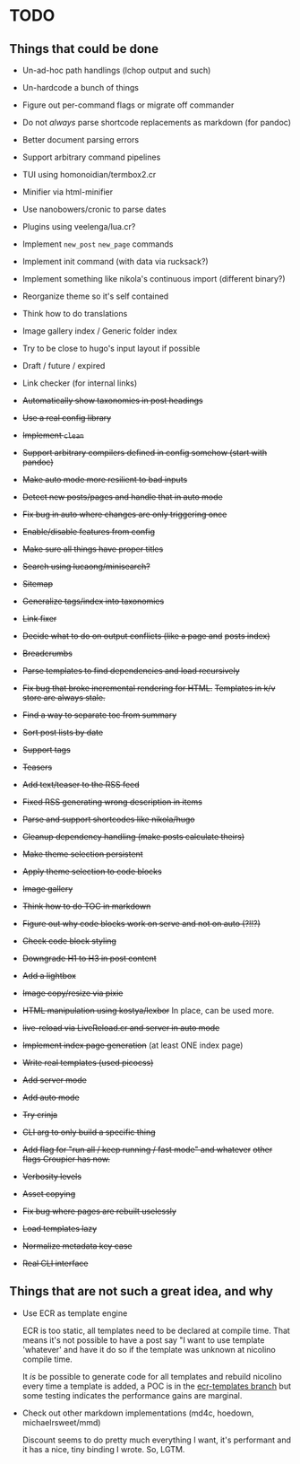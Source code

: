 # TODO

## Things that could be done

* Un-ad-hoc path handlings (lchop output and such)
* Un-hardcode a bunch of things
* Figure out per-command flags or migrate off commander
* Do not *always* parse shortcode replacements as markdown (for pandoc)
* Better document parsing errors
* Support arbitrary command pipelines
* TUI using homonoidian/termbox2.cr
* Minifier via html-minifier
* Use nanobowers/cronic to parse dates
* Plugins using veelenga/lua.cr?
* Implement `new_post` `new_page` commands
* Implement init command (with data via rucksack?)
* Implement something like nikola's continuous import (different binary?)
* Reorganize theme so it's self contained
* Think how to do translations
* Image gallery index / Generic folder index
* Try to be close to hugo's input layout if possible
* Draft / future / expired
* Link checker (for internal links)

* ~~Automatically show taxonomies in post headings~~
* ~~Use a real config library~~
* ~~Implement `clean`~~
* ~~Support arbitrary compilers defined in config somehow (start with pandoc)~~
* ~~Make auto mode more resilient to bad inputs~~
* ~~Detect new posts/pages and handle that in auto mode~~
* ~~Fix bug in auto where changes are only triggering once~~
* ~~Enable/disable features from config~~
* ~~Make sure all things have proper titles~~
* ~~Search using lucaong/minisearch?~~
* ~~Sitemap~~
* ~~Generalize tags/index into taxonomies~~
* ~~Link fixer~~
* ~~Decide what to do on output conflicts (like a page and~~
  ~~posts index)~~
* ~~Breadcrumbs~~
* ~~Parse templates to find dependencies and load recursively~~
* ~~Fix bug that broke incremental rendering for HTML.~~
  ~~Templates in k/v store are always stale.~~
* ~~Find a way to separate toc from summary~~
* ~~Sort post lists by date~~
* ~~Support tags~~
* ~~Teasers~~
* ~~Add text/teaser to the RSS feed~~
* ~~Fixed RSS generating wrong description in items~~
* ~~Parse and support shortcodes like nikola/hugo~~
* ~~Cleanup dependency handling (make posts calculate theirs)~~
* ~~Make theme selection persistent~~
* ~~Apply theme selection to code blocks~~
* ~~Image gallery~~
* ~~Think how to do TOC in markdown~~
* ~~Figure out why code blocks work on serve and not on auto (?!!?)~~
* ~~Check code block styling~~
* ~~Downgrade H1 to H3 in post content~~
* ~~Add a lightbox~~
* ~~Image copy/resize via pixie~~
* ~~HTML manipulation using kostya/lexbor~~ In place, can be used more.
* ~~live-reload via LiveReload.cr and server in auto mode~~
* ~~Implement index page generation~~ (at least ONE index page)
* ~~Write real templates (used picocss)~~
* ~~Add server mode~~
* ~~Add auto mode~~
* ~~Try crinja~~
* ~~CLI arg to only build a specific thing~~
* ~~Add flag for "run all / keep running / fast mode" and whatever~~
  ~~other flags Croupier has now.~~
* ~~Verbosity levels~~
* ~~Asset copying~~
* ~~Fix bug where pages are rebuilt uselessly~~
* ~~Load templates lazy~~
* ~~Normalize metadata key case~~
* ~~Real CLI interface~~

## Things that are not such a great idea, and why

* Use ECR as template engine

  ECR is too static, all templates need to be declared
  at compile time. That means it's not possible to have
  a post say "I want to use template 'whatever' and
  have it do so if the template was unknown at nicolino
  compile time.

  It *is* be possible to generate code for all templates
  and rebuild nicolino every time a template is added,
  a POC is in the [ecr-templates branch](https://github.com/ralsina/nicolino/tree/ecr-templates)
  but some testing indicates the performance gains are
  marginal.

* Check out other markdown implementations (md4c, hoedown, michaelrsweet/mmd)

  Discount seems to do pretty much everything I want, it's performant
  and it has a nice, tiny binding I wrote. So, LGTM.
